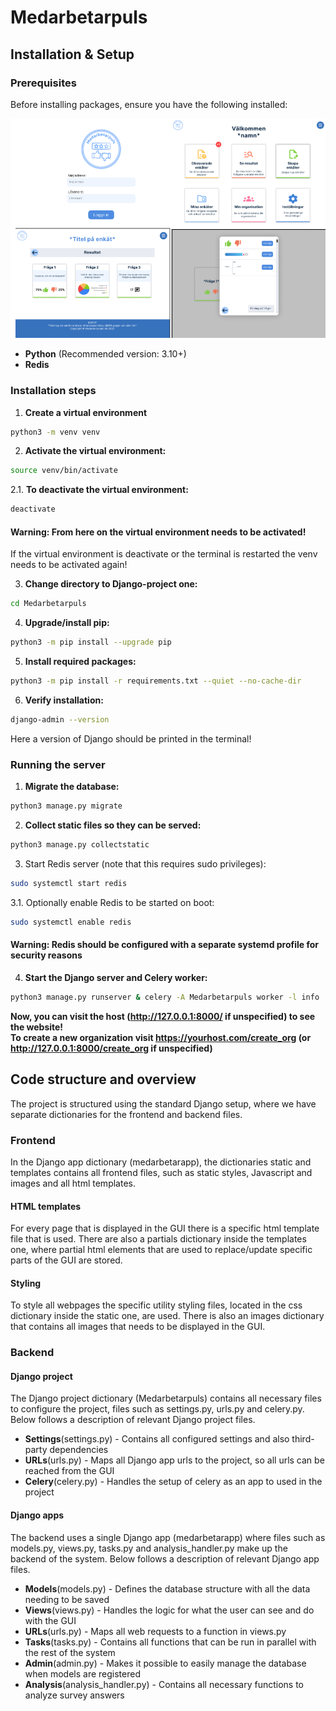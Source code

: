 # Medarbetarpuls

## Installation & Setup

### Prerequisites

Before installing packages, ensure you have the following installed:

![Alt-text](Pictures/Untitled.png)


- **Python** (Recommended version: 3.10+)
- **Redis**

### Installation steps

1. **Create a virtual environment**

```sh
python3 -m venv venv
```

2. **Activate the virtual environment:**

```sh
source venv/bin/activate
```

2.1. **To deactivate the virtual environment:**

```sh
deactivate
```

#### **Warning: From here on the virtual environment needs to be activated!**

If the virtual environment is deactivate or the terminal is restarted the
venv needs to be activated again!

3. **Change directory to Django-project one:**

```sh
cd Medarbetarpuls
```

4. **Upgrade/install pip:**

```sh
python3 -m pip install --upgrade pip
```

5. **Install required packages:**

```sh
python3 -m pip install -r requirements.txt --quiet --no-cache-dir
```

6. **Verify installation:**

```sh
django-admin --version
```

Here a version of Django should be printed in the terminal!

### Running the server

1. **Migrate the database:**
```sh
python3 manage.py migrate
```

2. **Collect static files so they can be served:**
```sh
python3 manage.py collectstatic
```

3. Start Redis server (note that this requires sudo privileges):
```sh
sudo systemctl start redis
```

3.1. Optionally enable Redis to be started on boot:
```sh
sudo systemctl enable redis
```

#### **Warning: Redis should be configured with a separate systemd profile for security reasons**

4. **Start the Django server and Celery worker:**
```sh
python3 manage.py runserver & celery -A Medarbetarpuls worker -l info
```

**Now, you can visit the host (http://127.0.0.1:8000/ if unspecified) to see the website!**       
**To create a new organization visit https://yourhost.com/create_org (or http://127.0.0.1:8000/create_org if unspecified)** 


## Code structure and overview
The project is structured using the standard Django setup, where we have 
separate dictionaries for the frontend and backend files.    

### Frontend 
In the Django app dictionary (medarbetarapp), the dictionaries static and templates contains all 
frontend files, such as static styles, Javascript and images and all html templates. 

#### HTML templates
For every page that is displayed in the GUI there is a specific html template file that is used. There 
are also a partials dictionary inside the templates one, where partial html elements that are used to 
replace/update specific parts of the GUI are stored. 

#### Styling 
To style all webpages the specific utility styling files, located in the css dictionary inside the static one, 
are used. There is also an images dictionary that contains all images that needs to be displayed in the GUI. 

### Backend

#### Django project 
The Django project dictionary (Medarbetarpuls) contains all necessary files to configure the project, files 
such as settings.py, urls.py and celery.py. Below follows a description of relevant Django project files.  

* **Settings**(settings.py) - Contains all configured settings and also third-party dependencies
* **URLs**(urls.py) - Maps all Django app urls to the project, so all urls can be reached from the GUI
* **Celery**(celery.py) - Handles the setup of celery as an app to used in the project

#### Django apps
The backend uses a single Django app (medarbetarapp) where files such as models.py, views.py, tasks.py and 
analysis_handler.py make up the backend of the system. Below follows a description of relevant Django app files.

* **Models**(models.py) - Defines the database structure with all the data needing to be saved  
* **Views**(views.py) - Handles the logic for what the user can see and do with the GUI 
* **URLs**(urls.py) - Maps all web requests to a function in views.py
* **Tasks**(tasks.py) - Contains all functions that can be run in parallel with the rest of the system 
* **Admin**(admin.py) - Makes it possible to easily manage the database when models are registered
* **Analysis**(analysis_handler.py) - Contains all necessary functions to analyze survey answers  
